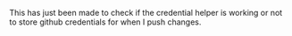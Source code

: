 
This has just been made to check if the credential helper is working or not to store github credentials for when I push changes.

